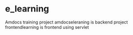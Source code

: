 # e_learning
Amdocs training project
amdocseleraning is backend project
frontendlearning is frontend using servlet
